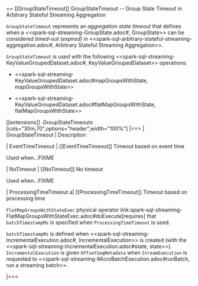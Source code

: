 == [[GroupStateTimeout]] GroupStateTimeout -- Group State Timeout in Arbitrary Stateful Streaming Aggregation

`GroupStateTimeout` represents an *aggregation state timeout* that defines when a <<spark-sql-streaming-GroupState.adoc#, GroupState>> can be considered *timed-out* (_expired_) in <<spark-sql-arbitrary-stateful-streaming-aggregation.adoc#, Arbitrary Stateful Streaming Aggregation>>.

`GroupStateTimeout` is used with the following <<spark-sql-streaming-KeyValueGroupedDataset.adoc#, KeyValueGroupedDataset>> operations:

* <<spark-sql-streaming-KeyValueGroupedDataset.adoc#mapGroupsWithState, mapGroupsWithState>>

* <<spark-sql-streaming-KeyValueGroupedDataset.adoc#flatMapGroupsWithState, flatMapGroupsWithState>>

[[extensions]]
.GroupStateTimeouts
[cols="30m,70",options="header",width="100%"]
|===
| GroupStateTimeout
| Description

| EventTimeTimeout
| [[EventTimeTimeout]] Timeout based on event time

Used when...FIXME

| NoTimeout
| [[NoTimeout]] No timeout

Used when...FIXME

| ProcessingTimeTimeout
a| [[ProcessingTimeTimeout]] Timeout based on processing time

`FlatMapGroupsWithStateExec` physical operator link:spark-sql-streaming-FlatMapGroupsWithStateExec.adoc#doExecute[requires] that `batchTimestampMs` is specified when `ProcessingTimeTimeout` is used.

`batchTimestampMs` is defined when <<spark-sql-streaming-IncrementalExecution.adoc#, IncrementalExecution>> is created (with the <<spark-sql-streaming-IncrementalExecution.adoc#state, state>>). `IncrementalExecution` is given `OffsetSeqMetadata` when `StreamExecution` is requested to <<spark-sql-streaming-MicroBatchExecution.adoc#runBatch, run a streaming batch>>.

|===
